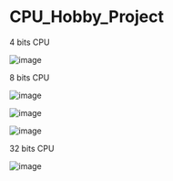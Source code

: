 # CPU_Hobby_Project

4 bits CPU

![image](https://github.com/junxian428/CPU_Hobby_Project/assets/58724748/085ce8fc-2ab1-4f71-9034-a9e0075051af)

8 bits CPU 

![image](https://github.com/junxian428/CPU_Hobby_Project/assets/58724748/5360067d-1434-4dbb-9db9-3f0fb2ba7306)

![image](https://github.com/junxian428/CPU_Hobby_Project/assets/58724748/8537872a-bb5d-47d8-9fe8-cf0a0fc7f3a2)

![image](https://github.com/junxian428/CPU_Hobby_Project/assets/58724748/1bc4096f-6229-4779-9f78-80db4695b4a4)


32 bits CPU

![image](https://github.com/junxian428/CPU_Hobby_Project/assets/58724748/3b464b37-94df-4eef-bf38-d1e654b06e41)
